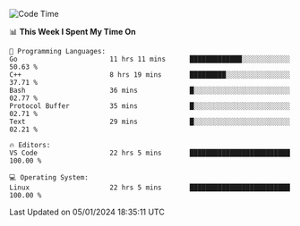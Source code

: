 
<!--START_SECTION:waka-->
![Code Time](http://img.shields.io/badge/Code%20Time-1%2C486%20hrs%2043%20mins-blue)

📊 **This Week I Spent My Time On** 

```text
💬 Programming Languages: 
Go                       11 hrs 11 mins      █████████████░░░░░░░░░░░░   50.63 % 
C++                      8 hrs 19 mins       █████████░░░░░░░░░░░░░░░░   37.71 % 
Bash                     36 mins             █░░░░░░░░░░░░░░░░░░░░░░░░   02.77 % 
Protocol Buffer          35 mins             █░░░░░░░░░░░░░░░░░░░░░░░░   02.71 % 
Text                     29 mins             █░░░░░░░░░░░░░░░░░░░░░░░░   02.21 % 

🔥 Editors: 
VS Code                  22 hrs 5 mins       █████████████████████████   100.00 % 

💻 Operating System: 
Linux                    22 hrs 5 mins       █████████████████████████   100.00 % 
```


 Last Updated on 05/01/2024 18:35:11 UTC
<!--END_SECTION:waka-->

